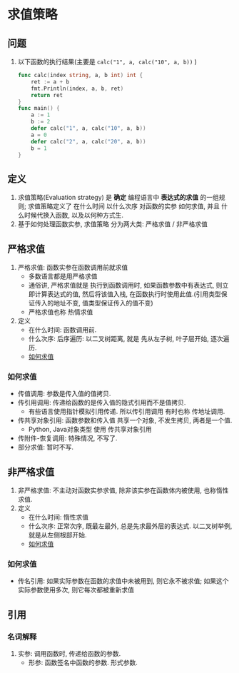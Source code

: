 # 求值策略

## 问题
1. 以下函数的执行结果(主要是 `calc("1", a, calc("10", a, b))` )
    ```GO
    func calc(index string, a, b int) int {
        ret := a + b
        fmt.Println(index, a, b, ret)
        return ret
    }
    func main() {
        a := 1
        b := 2
        defer calc("1", a, calc("10", a, b))
        a = 0
        defer calc("2", a, calc("20", a, b))
        b = 1
    }
    ```

## 定义
1. 求值策略(Evaluation strategy) 是 **确定** 编程语言中 **表达式的求值** 的一组规则; 求值策略定义了 在什么时间 以什么次序 对函数的实参 如何求值, 并且 什么时候代换入函数, 以及以何种方式生.
2. 基于如何处理函数实参, 求值策略 分为两大类: 严格求值 / 非严格求值

## 严格求值
1. 严格求值: 函数实参在函数调用前就求值
    - 多数语言都是用严格求值
    - 通俗讲, 严格求值就是 执行到函数调用时, 如果函数参数中有表达式, 则立即计算表达式的值, 然后将该值入栈, 在函数执行时使用此值.(引用类型保证传入的地址不变, 值类型保证传入的值不变)
    - 严格求值也称 热情求值
2. 定义
    - 在什么时间: 函数调用前.
    - 什么次序: 后序遍历: 以二叉树距离, 就是 先从左子树, 叶子层开始, 逐次遍历.
    - [如何求值](#如何求值)
### 如何求值
- 传值调用: 参数是传入值的值拷贝. 
- 传引用调用: 传递给函数的是传入值的隐式引用而不是值拷贝.
    - 有些语言使用指针模拟引用传递. 所以传引用调用 有时也称 传地址调用.
- 传共享对象引用: 函数参数和传入值 共享一个对象, 不发生拷贝, 两者是一个值.
    - Python, Java对象类型 使用 传共享对象引用
- 传附件-恢复调用: 特殊情况, 不写了.
- 部分求值: 暂时不写.

## 非严格求值
1. 非严格求值: 不主动对函数实参求值, 除非该实参在函数体内被使用, 也称惰性求值.
2. 定义
    - 在什么时间: 惰性求值
    - 什么次序: 正常次序, 既最左最外, 总是先求最外层的表达式. 以二叉树举例, 就是从左侧根部开始.
    - [如何求值](#如何求值)
### 如何求值
- 传名引用: 如果实际参数在函数的求值中未被用到, 则它永不被求值; 如果这个实际参数使用多次, 则它每次都被重新求值

## 引用
### 名词解释
1. 实参: 调用函数时, 传递给函数的参数. 
    - 形参: 函数签名中函数的参数. 形式参数.
